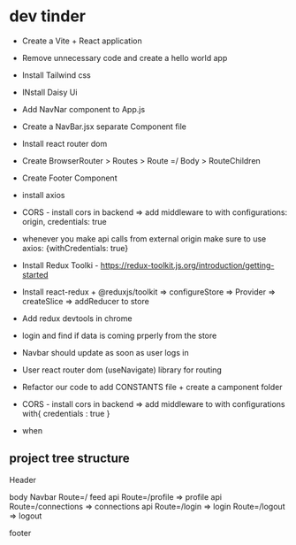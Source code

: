 # dev tinder

- Create a Vite + React application
- Remove unnecessary code and create a hello world app
- Install Tailwind css
- INstall Daisy Ui
- Add NavNar component to App.js
- Create a NavBar.jsx separate Component file
- Install react router dom
- Create BrowserRouter > Routes > Route =/ Body > RouteChildren
- Create Footer Component
- install axios
- CORS - install cors in backend => add middleware to with configurations: origin, credentials: true
- whenever you make api calls from external origin make sure to use axios: {withCredentials: true}
- Install Redux Toolki - https://redux-toolkit.js.org/introduction/getting-started
- Install react-redux + @reduxjs/toolkit => configureStore => Provider => createSlice => addReducer to store
- Add redux devtools in chrome
- login and find if data is coming prperly from the store
- Navbar should update as soon as user logs in
- User react router dom (useNavigate) library for routing
- Refactor our code to add CONSTANTS file + create a camponent folder
- CORS - install cors in backend => add middleware to with configurations with{ credentials : true }


- when

## project tree structure

Header

body
Navbar
Route=/ feed api
Route=/profile => profile api
Route=/connections => connections api
Route=/login => login
Route=/logout => logout

footer
